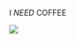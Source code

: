 I *NEED* COFFEE

<img src="https://encrypted-tbn0.gstatic.com/images?q=tbn:ANd9GcTwQBTCrCY-n4G02DG5N5QNwEOMfHwVsDMIWc8HkQWlJw&s"/>
